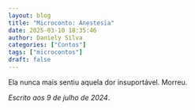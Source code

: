 ```yaml
---
layout: blog
title: "Microconto: Anestesia"
date: 2025-03-10 18:35:46
author: Daniely Silva
categories: ["Contos"]
tags: ["microcontos"]
draft: false
---
```


Ela nunca mais sentiu aquela dor insuportável. Morreu.

*Escrito aos 9 de julho de 2024*.
